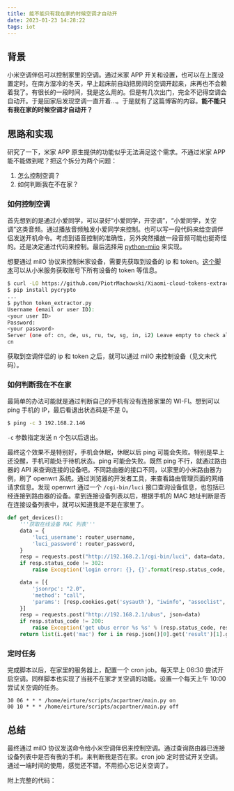 ```yaml
---
title: 能不能只有我在家的时候空调才自动开
date: 2023-01-23 14:28:22
tags: iot
---
```


## 背景

小米空调伴侣可以控制家里的空调。通过米家 APP 开关和设置，也可以在上面设置定时。在南方湿冷的冬天，早上起床前自动把房间的空调开起来，床再也不会赖着我了。有很长的一段时间，我是这么用的。但是有几次出门，完全不记得空调会自动开。于是回家后发现空调一直开着...。于是就有了这篇博客的内容。**能不能只有我在家的时候空调才自动开？**

<!-- more -->

## 思路和实现

研究了一下，米家 APP 原生提供的功能似乎无法满足这个需求。不通过米家 APP 能不能做到呢？把这个拆分为两个问题：

1. 怎么控制空调？
2. 如何判断我在不在家？

### 如何控制空调

首先想到的是通过小爱同学，可以录好“小爱同学，开空调”，“小爱同学，关空调”这类音频。通过播放音频触发小爱同学来控制。也可以写一段代码来给空调伴侣发送开机命令。考虑到语音控制的准确性，另外突然播放一段音频可能也挺奇怪的。还是决定通过代码来控制。最后选择用 [python-miio](https://github.com/rytilahti/python-miio) 来实现。

想要通过 miIO 协议来控制米家设备，需要先获取到设备的 ip 和 token。[这个脚本](https://github.com/PiotrMachowski/Xiaomi-cloud-tokens-extractor/blob/292593952194c4a2eaca13672ea8471eed14c377/token_extractor.py)可以从小米服务获取账号下所有设备的 token 等信息。

```sh
$ curl -LO https://github.com/PiotrMachowski/Xiaomi-cloud-tokens-extractor/raw/master/token_extractor.py
$ pip install pycrypto
...
$ python token_extractor.py
Username (email or user ID):
<your user ID>
Password:
<your password>
Server (one of: cn, de, us, ru, tw, sg, in, i2) Leave empty to check all available:
cn

```

获取到空调伴侣的 ip 和 token 之后，就可以通过 miIO 来控制设备（见文末代码）。

### 如何判断我在不在家

最简单的办法可能就是通过判断自己的手机有没有连接家里的 WI-FI。想到可以 ping 手机的 IP，最后看退出状态码是不是 0。

```sh
$ ping -c 3 192.168.2.146
```

`-c` 参数指定发送 n 个包以后退出。

最终这个效果不是特别好，手机会休眠，休眠以后 ping 可能会失败。特别是早上还没醒，手机可能处于待机状态。ping 可能会失败。既然 ping 不行，就通过路由器的 API 来查询连接的设备吧。不同路由器的接口不同，以家里的小米路由器为例，刷了 openwrt 系统。通过浏览器的开发者工具，来查看路由管理页面的网络请求信息。发现 openwrt 通过一个 `/cgi-bin/luci` 接口查询设备信息，也包括已经连接到路由器的设备。拿到连接设备列表以后，根据手机的 MAC 地址判断是否在连接设备列表中，就可以知道我是不是在家里了。

```python
def get_devices():
    '''获取在线设备 MAC 列表'''
    data = {
        'luci_username': router_username,
        'luci_password': router_password,
    }
    resp = requests.post("http://192.168.2.1/cgi-bin/luci", data=data, allow_redirects=False)
    if resp.status_code != 302:
        raise Exception('login error: {}, {}'.format(resp.status_code, resp.content))

    data = [{
        'jsonrpc': "2.0",
        'method': "call",
        'params': [resp.cookies.get('sysauth'), "iwinfo", "assoclist", {'device': "wlan1"}]
    }]
    resp = requests.post("http://192.168.2.1/ubus", json=data)
    if resp.status_code != 200:
        raise Exception('get ubus error %s %s' % (resp.status_code, resp.content))
    return list(i.get('mac') for i in resp.json()[0].get('result')[1].get('results'))
```

### 定时任务

完成脚本以后，在家里的服务器上，配置一个 cron job。每天早上 06:30 尝试开启空调。同样脚本也实现了当我不在家才关空调的功能。设置一个每天上午 10:00 尝试关空调的任务。

```crontab
30 06 * * * /home/eirture/scripts/acpartner/main.py on
00 10 * * * /home/eirture/scripts/acpartner/main.py off
```

## 总结

最终通过 miIO 协议发送命令给小米空调伴侣来控制空调。通过查询路由器已连接设备列表中是否有我的手机，来判断我是否在家。cron job 定时尝试开关空调。通过一端时间的使用，感觉还不错。不用担心忘记关空调了。

附上完整的代码：

<script src="https://gist.github.com/eirture/657005ee7664029f4233f0e09a37db9d.js"></script>
